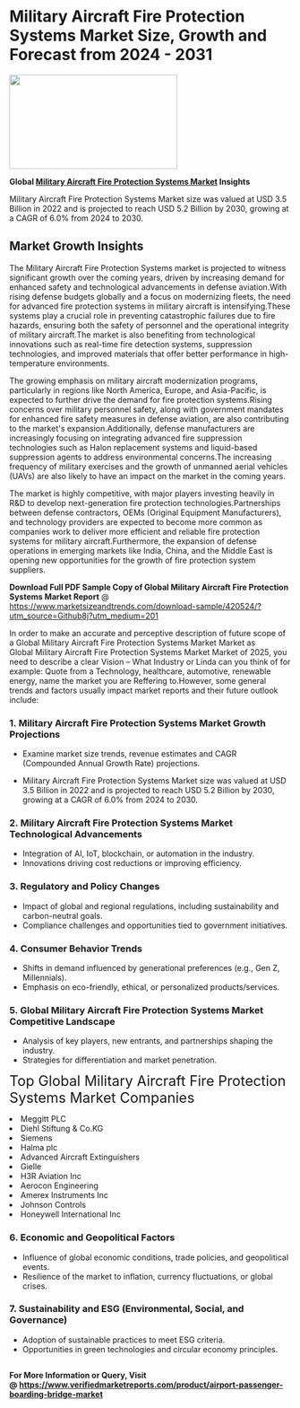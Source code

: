 <H1>Military Aircraft Fire Protection Systems Market Size, Growth and Forecast from 2024 - 2031</H1><img class="aligncenter size-medium wp-image-584254" src="https://thirdeyenews.in/wp-content/uploads/2024/09/Global-Market-Research-300x168.jpeg" alt="" width="300" height="168" /><p><strong>Global&nbsp;<a href="https://www.marketsizeandtrends.com/download-sample/420524/?utm_source=Github8j?utm_medium=201">Military Aircraft Fire Protection Systems Market</a> Insights</strong></p><p>Military Aircraft Fire Protection Systems Market size was valued at USD 3.5 Billion in 2022 and is projected to reach USD 5.2 Billion by 2030, growing at a CAGR of 6.0% from 2024 to 2030.</p><p><h2>Market Growth Insights</h2> <p>The Military Aircraft Fire Protection Systems market is projected to witness significant growth over the coming years, driven by increasing demand for enhanced safety and technological advancements in defense aviation.With rising defense budgets globally and a focus on modernizing fleets, the need for advanced fire protection systems in military aircraft is intensifying.These systems play a crucial role in preventing catastrophic failures due to fire hazards, ensuring both the safety of personnel and the operational integrity of military aircraft.The market is also benefiting from technological innovations such as real-time fire detection systems, suppression technologies, and improved materials that offer better performance in high-temperature environments.</p> <p>The growing emphasis on military aircraft modernization programs, particularly in regions like North America, Europe, and Asia-Pacific, is expected to further drive the demand for fire protection systems.Rising concerns over military personnel safety, along with government mandates for enhanced fire safety measures in defense aviation, are also contributing to the market's expansion.Additionally, defense manufacturers are increasingly focusing on integrating advanced fire suppression technologies such as Halon replacement systems and liquid-based suppression agents to address environmental concerns.The increasing frequency of military exercises and the growth of unmanned aerial vehicles (UAVs) are also likely to have an impact on the market in the coming years.</p> <p>The market is highly competitive, with major players investing heavily in R&D to develop next-generation fire protection technologies.Partnerships between defense contractors, OEMs (Original Equipment Manufacturers), and technology providers are expected to become more common as companies work to deliver more efficient and reliable fire protection systems for military aircraft.Furthermore, the expansion of defense operations in emerging markets like India, China, and the Middle East is opening new opportunities for the growth of fire protection system suppliers.</p> <p><span class=""><strong>Download Full PDF Sample Copy of Global Military Aircraft Fire Protection Systems Market Report</strong> @ <a href="https://www.marketsizeandtrends.com/download-sample/420524/?utm_source=Github8j?utm_medium=201" target="_blank">https://www.marketsizeandtrends.com/download-sample/420524/?utm_source=Github8j?utm_medium=201</a></span></p><p>In order to make an accurate and perceptive description of future scope of a Global&nbsp;Military Aircraft Fire Protection Systems Market Market as Global&nbsp;Military Aircraft Fire Protection Systems Market Market of 2025, you need to describe a clear Vision &ndash; What Industry or Linda can you think of for example: Quote from a Technology, healthcare, automotive, renewable energy, name the market you are Reffering to.However, some general trends and factors usually impact market reports and their future outlook include:</p><h3>1.&nbsp;<strong>Military Aircraft Fire Protection Systems Market Growth Projections</strong></h3><ul><li>Examine market size trends, revenue estimates and CAGR (Compounded Annual Growth Rate) projections.</li><li><p>Military Aircraft Fire Protection Systems Market size was valued at USD 3.5 Billion in 2022 and is projected to reach USD 5.2 Billion by 2030, growing at a CAGR of 6.0% from 2024 to 2030.</p></li></ul><h3>2.&nbsp;<strong>Military Aircraft Fire Protection Systems Market Technological Advancements</strong></h3><ul><li>Integration of AI, IoT, blockchain, or automation in the industry.</li><li>Innovations driving cost reductions or improving efficiency.</li></ul><h3>3.&nbsp;<strong>Regulatory and Policy Changes</strong></h3><ul><li>Impact of global and regional regulations, including sustainability and carbon-neutral goals.</li><li>Compliance challenges and opportunities tied to government initiatives.</li></ul><h3>4.&nbsp;<strong>Consumer Behavior Trends</strong></h3><ul><li>Shifts in demand influenced by generational preferences (e.g., Gen Z, Millennials).</li><li>Emphasis on eco-friendly, ethical, or personalized products/services.</li></ul><h3>5.&nbsp;<strong>Global Military Aircraft Fire Protection Systems Market Competitive Landscape</strong></h3><ul><li>Analysis of key players, new entrants, and partnerships shaping the industry.</li><li>Strategies for differentiation and market penetration.</li></ul><p data-pm-slice="1 1 []"><span style="color: inherit; font-family: inherit; font-size: 25px;">Top Global Military Aircraft Fire Protection Systems Market Companies</span></p><div class="" data-test-id=""><p><li>Meggitt PLC</li><li> Diehl Stiftung & Co.KG</li><li> Siemens</li><li> Halma plc</li><li> Advanced Aircraft Extinguishers</li><li> Gielle</li><li> H3R Aviation Inc</li><li> Aerocon Engineering</li><li> Amerex Instruments Inc</li><li> Johnson Controls</li><li> Honeywell International Inc</li></p></div><h3>6.&nbsp;<strong>Economic and Geopolitical Factors</strong></h3><ul><li>Influence of global economic conditions, trade policies, and geopolitical events.</li><li>Resilience of the market to inflation, currency fluctuations, or global crises.</li></ul><h3>7.&nbsp;<strong>Sustainability and ESG (Environmental, Social, and Governance)</strong></h3><ul><li>Adoption of sustainable practices to meet ESG criteria.</li><li>Opportunities in green technologies and circular economy principles.</li></ul><h2><strong style="font-size: 14px;">For More Information or Query, Visit @&nbsp;</strong><a style="background-color: #ffffff; font-size: 14px;" href="https://www.marketsizeandtrends.com/report/military-aircraft-fire-protection-systems-market/" target="_blank">https://www.verifiedmarketreports.com/product/airport-passenger-boarding-bridge-market</a></h2>